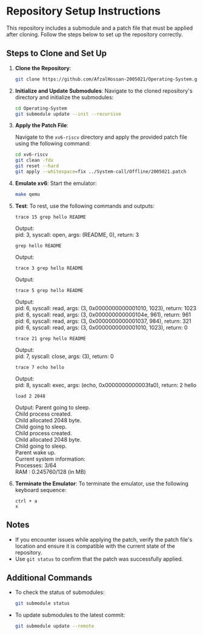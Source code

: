 # Repository Setup Instructions

This repository includes a submodule and a patch file that must be applied after cloning. Follow the steps below to set up the repository correctly.

## Steps to Clone and Set Up

1. **Clone the Repository**:
   ```bash
   git clone https://github.com/AfzalHossan-2005021/Operating-System.git
   ```

2. **Initialize and Update Submodules**:
   Navigate to the cloned repository's directory and initialize the submodules:
   ```bash
   cd Operating-System
   git submodule update --init --recursive
   ```

3. **Apply the Patch File**:

   Navigate to the `xv6-riscv` directory and apply the provided patch file using the following command:
   ```bash
   cd xv6-riscv
   git clean -fdx
   git reset --hard
   git apply --whitespace=fix ../System-call/Offline/2005021.patch
   ```  

4. **Emulate xv6**:
   Start the emulator:
   ```bash
   make qemu
   ```

5. **Test**:
   To rest, use the following commands and outputs:
   ```
   trace 15 grep hello README
   ```
   Output:  
   pid: 3, syscall: open, args: (README, 0), return: 3  
   
   ```
   grep hello README
   ```
   Output:  
  
   ```
   trace 3 grep hello README
   ```
   Output:  
  
   ```
   trace 5 grep hello README
   ```
   Output:  
   pid: 6, syscall: read, args: (3, 0x0000000000001010, 1023), return: 1023  
   pid: 6, syscall: read, args: (3, 0x000000000000104e, 961), return: 961  
   pid: 6, syscall: read, args: (3, 0x0000000000001037, 984), return: 321  
   pid: 6, syscall: read, args: (3, 0x0000000000001010, 1023), return: 0  
  
   ```
   trace 21 grep hello README
   ```
   Output:  
   pid: 7, syscall: close, args: (3), return: 0

   ```
   trace 7 echo hello
   ```
   Output:  
   pid: 8, syscall: exec, args: (echo, 0x0000000000003fa0), return: 2
   hello
     
   ```
   load 2 2048
   ```
   Output:
   Parent going to sleep.  
   Child process created.  
   Child allocated 2048 byte.  
   Child going to sleep.  
   Child process created.  
   Child allocated 2048 byte.  
   Child going to sleep.  
   Parent wake up.  
   Current system information:  
   Processes: 3/64  
   RAM : 0.245760/128 (in MB)  

   
6. **Terminate the Emulator**:
   To terminate the emulator, use the following keyboard sequence:
   ```
   ctrl + a
   x
   ```

## Notes

- If you encounter issues while applying the patch, verify the patch file's location and ensure it is compatible with the current state of the repository.
- Use `git status` to confirm that the patch was successfully applied.

## Additional Commands

- To check the status of submodules:
  ```bash
  git submodule status
  ```
- To update submodules to the latest commit:
  ```bash
  git submodule update --remote
  
